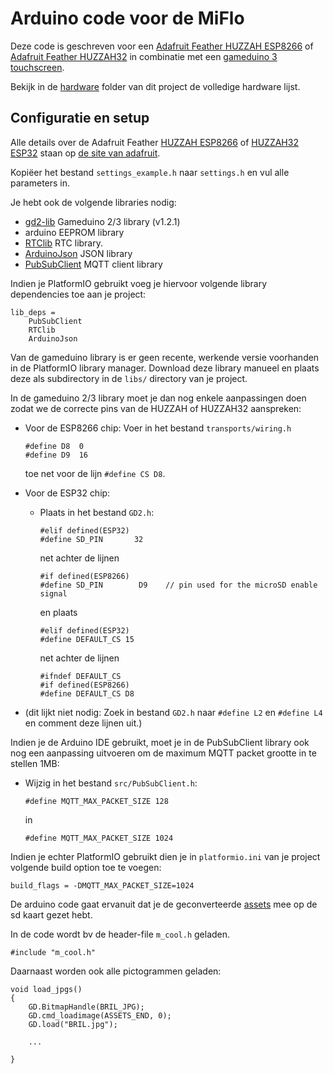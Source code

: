 # Arduino code voor de MiFlo

Deze code is geschreven voor een [Adafruit Feather HUZZAH ESP8266](https://learn.adafruit.com/adafruit-feather-huzzah-esp8266) of [Adafruit Feather HUZZAH32](https://learn.adafruit.com/adafruit-huzzah32-esp32-feather) in combinatie met een [gameduino 3 touchscreen](https://www.watterott.com/en/Gameduino-3). 

Bekijk in de [hardware](../hardware) folder van dit project de volledige hardware lijst.

## Configuratie en setup

Alle details over de Adafruit Feather [HUZZAH ESP8266](https://learn.adafruit.com/adafruit-feather-huzzah-esp8266/overview) of [HUZZAH32 ESP32](https://learn.adafruit.com/adafruit-feather-huzzah32-esp32/overview) staan op [de site van adafruit](https://learn.adafruit.com/search?q=HUZZAH).

Kopiëer het bestand `settings_example.h` naar `settings.h` en vul alle parameters in.

Je hebt ook de volgende libraries nodig:

* [gd2-lib](https://github.com/jamesbowman/gd2-lib) Gameduino 2/3 library (v1.2.1)
* arduino EEPROM library
* [RTClib](https://github.com/adafruit/RTClib) RTC library.
* [ArduinoJson](https://github.com/bblanchon/ArduinoJson) JSON library
* [PubSubClient](https://github.com/knolleary/pubsubclient) MQTT client library

Indien je PlatformIO gebruikt voeg je hiervoor volgende library dependencies toe aan je project:
```
lib_deps = 
	PubSubClient
	RTClib
	ArduinoJson
```
Van de gameduino library is er geen recente, werkende versie voorhanden in de PlatformIO library manager. Download deze library manueel en plaats deze als subdirectory in de `libs/` directory van je project.

In de gameduino 2/3 library moet je dan nog enkele aanpassingen doen zodat we de correcte pins van de HUZZAH of HUZZAH32 aanspreken:

* Voor de ESP8266 chip: Voer in het bestand `transports/wiring.h`
	```
	#define D8  0
	#define D9  16
	```
	toe net voor de lijn `#define CS D8`.
* Voor de ESP32 chip: 
  * Plaats in het bestand `GD2.h`:
  	```
	#elif defined(ESP32)
	#define SD_PIN       32
	```
	net achter de lijnen
	```
	#if defined(ESP8266)
	#define SD_PIN        D9    // pin used for the microSD enable signal
	```
	en plaats
	```
	#elif defined(ESP32)
	#define DEFAULT_CS 15
	```
	net achter de lijnen
	```
	#ifndef DEFAULT_CS
	#if defined(ESP8266)
	#define DEFAULT_CS D8
	```
	
* (dit lijkt niet nodig: Zoek in bestand `GD2.h` naar `#define L2` en `#define L4` en comment deze lijnen uit.)

Indien je de Arduino IDE gebruikt, moet je in de PubSubClient library ook nog een aanpassing uitvoeren om de maximum MQTT packet grootte in te stellen 1MB:
* Wijzig in het bestand `src/PubSubClient.h`:
	```
	#define MQTT_MAX_PACKET_SIZE 128
	```
	in
	```
	#define MQTT_MAX_PACKET_SIZE 1024
	```
Indien je echter PlatformIO gebruikt dien je in `platformio.ini` van je project volgende build option toe te voegen:
```
build_flags = -DMQTT_MAX_PACKET_SIZE=1024
```

De arduino code gaat ervanuit dat je de geconverteerde [assets](../assets) mee op de sd kaart gezet hebt.

In de code wordt bv de header-file `m_cool.h` geladen.

```
#include "m_cool.h"
```

Daarnaast worden ook alle pictogrammen geladen:

```
void load_jpgs() 
{
	GD.BitmapHandle(BRIL_JPG);
	GD.cmd_loadimage(ASSETS_END, 0);
	GD.load("BRIL.jpg");

	...
	
}
```
